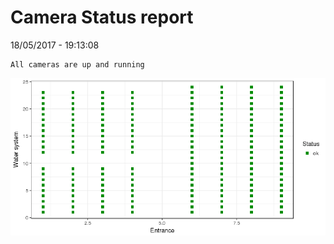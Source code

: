 Camera Status report
================
18/05/2017 - 19:13:08

    All cameras are up and running

![](camreport_files/figure-markdown_github/unnamed-chunk-2-1.png)
